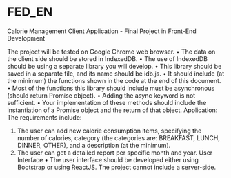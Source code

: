 # FED_EN

Calorie Management Client Application - Final Project in Front-End Development

The project will be tested on Google Chrome web browser.
• The data on the client side should be stored in IndexedDB.
• The use of IndexedDB should be using a separate library you will develop.
• This library should be saved in a separate file, and its name should be idb.js.
• It should include (at the minimum) the functions shown in the code at the end of this document.
• Most of the functions this library should include must be asynchronous (should return Promise object).
• Adding the async keyword is not sufficient.
• Your implementation of these methods should include the instantiation of a Promise object and the return of that object.
Application:
The requirements include:

1. The user can add new calorie consumption items,
   specifying the number of calories,
   category
   (the categories are: BREAKFAST, LUNCH, DINNER, OTHER),
   and a description (at the minimum).
2. The user can get a detailed report per specific month and year.
   User Interface
   • The user interface should be developed either using Bootstrap or using ReactJS.
   The project cannot include a server-side.

